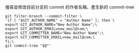 搜尋並修改目前分支的 commit 的作者名稱，產生新的 commit-tree

```git-bash on windows
git filter-branch --commit-filter \
'if [ "$GIT_AUTHOR_NAME" = "Author Name" ]; then \
export GIT_AUTHOR_NAME="New Author Name";\
export GIT_AUTHOR_EMAIL=new_mail@com;\
export GIT_COMMITTER_NAME="New Author Name";\
export GIT_COMMITTER_EMAIL=new_mail@com;\
fi;\
git commit-tree "$@"'
```
